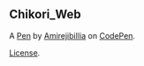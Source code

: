 Chikori_Web
-----------


A [Pen](https://codepen.io/AmirejibiIlia/pen/gbprMJb) by [AmirejibiIlia](https://codepen.io/AmirejibiIlia) on [CodePen](https://codepen.io).

[License](https://codepen.io/license/pen/gbprMJb).